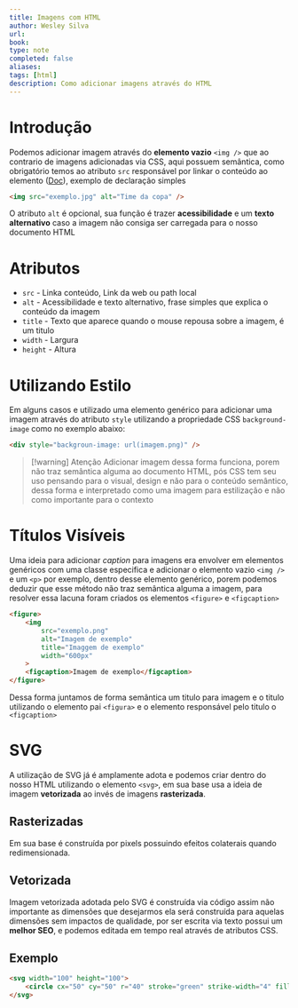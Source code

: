 ```yaml
---
title: Imagens com HTML
author: Wesley Silva
url:
book:
type: note
completed: false
aliases:
tags: [html]
description: Como adicionar imagens através do HTML 
---
```

# Introdução
Podemos adicionar imagem através do **elemento vazio**  `<img />` que ao contrario de imagens adicionadas via CSS, aqui possuem semântica, como obrigatório temos ao atributo `src` responsável por linkar o conteúdo ao elemento ([Doc](https://developer.mozilla.org/pt-BR/docs/Web/HTML/Element/img)), exemplo de declaração simples
```html
<img src="exemplo.jpg" alt="Time da copa" />
```
O atributo `alt` é opcional, sua função é trazer  **acessibilidade** e um **texto alternativo** caso a imagem não consiga ser carregada para o nosso documento HTML

# Atributos
- `src` - Linka conteúdo, Link da web ou path local
- `alt` - Acessibilidade e texto alternativo, frase simples que explica o conteúdo da imagem
- `title` - Texto que aparece quando o mouse repousa sobre a imagem, é um titulo
- `width` - Largura
- `height` - Altura

# Utilizando Estilo
Em alguns casos e utilizado uma elemento genérico para adicionar uma imagem através do atributo `style` utilizando a propriedade CSS `background-image` como no exemplo abaixo:
```html
<div style="backgroun-image: url(imagem.png)" />
```

>[!warning] Atenção
>Adicionar imagem dessa forma funciona, porem não traz semântica alguma ao documento HTML, pós CSS tem seu uso pensando para o visual, design e não para o conteúdo semântico, dessa forma e interpretado como uma imagem para estilização e não como importante para o contexto

# Títulos Visíveis
Uma ideia para adicionar *caption* para imagens era envolver em elementos genéricos com uma classe especifica e adicionar o elemento vazio `<img />` e um `<p>` por exemplo, dentro desse elemento genérico, porem podemos deduzir que esse método não traz semântica alguma a imagem, para resolver essa lacuna foram criados os elementos `<figure>` e `<figcaption>`
```html
<figure>
	<img
		src="exemplo.png"
		alt="Imagem de exemplo"
		title="Imaggem de exemplo"
		width="600px"
	>
	<figcaption>Imagem de exemplo</figcaption>
</figure>
```
Dessa forma juntamos de forma semântica um titulo para imagem e o titulo utilizando o elemento pai `<figura>` e o elemento responsável pelo titulo o `<figcaption>`

# SVG
A utilização de SVG já é amplamente adota e podemos criar dentro do nosso HTML utilizando o elemento `<svg>`, em sua base usa a ideia de imagem **vetorizada** ao invés de imagens **rasterizada**.

## Rasterizadas
Em sua base é construída por pixels possuindo efeitos colaterais quando redimensionada.

## Vetorizada
Imagem vetorizada adotada pelo SVG é construída via código assim não importante as dimensões que desejarmos ela será construída para aquelas dimensões sem impactos de qualidade, por ser escrita via texto possui um **melhor SEO**, e podemos editada em tempo real através de atributos CSS.

## Exemplo
```html
<svg width="100" height="100">
	<circle cx="50" cy="50" r="40" stroke="green" strike-width="4" fill="yellow" />
</svg>
```